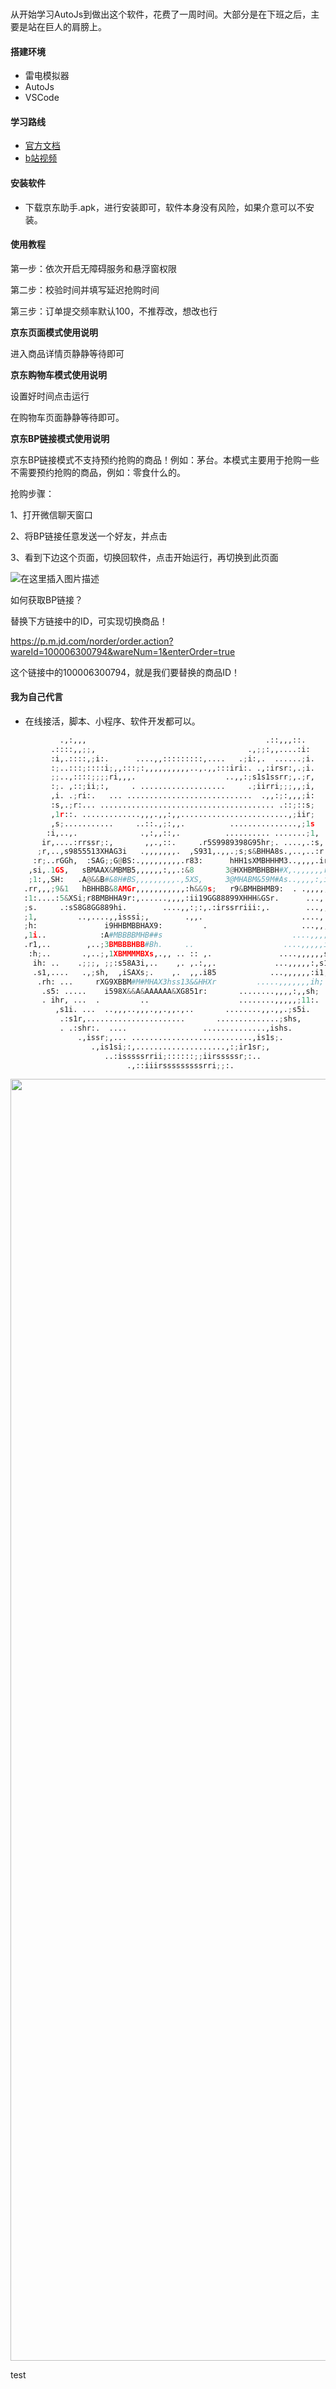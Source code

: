 ### 

从开始学习AutoJs到做出这个软件，花费了一周时间。大部分是在下班之后，主要是站在巨人的肩膀上。

#### 搭建环境

* 雷电模拟器
* AutoJs
* VSCode

#### 学习路线

* [官方文档](https://hyb1996.github.io/AutoJs-Docs/#/)
* [b站视频](https://www.bilibili.com/video/BV1pQ4y1R7Us?p=68)

#### 安装软件

* 下载京东助手.apk，进行安装即可，软件本身没有风险，如果介意可以不安装。

#### 使用教程

第一步：依次开启无障碍服务和悬浮窗权限

第二步：校验时间并填写延迟抢购时间 

第三步：订单提交频率默认100，不推荐改，想改也行

**京东页面模式使用说明**

进入商品详情页静静等待即可

**京东购物车模式使用说明**

设置好时间点击运行

在购物车页面静静等待即可。

**京东BP链接模式使用说明**

京东BP链接模式不支持预约抢购的商品！例如：茅台。本模式主要用于抢购一些不需要预约抢购的商品，例如：零食什么的。

抢购步骤：

1、打开微信聊天窗口

2、将BP链接任意发送一个好友，并点击

3、看到下边这个页面，切换回软件，点击开始运行，再切换到此页面

![在这里插入图片描述](https://img-blog.csdnimg.cn/fc75b07d9ed34304b668a060bde9c076.png#pic_center)



如何获取BP链接？

替换下方链接中的ID，可实现切换商品！

https://p.m.jd.com/norder/order.action?wareId=100006300794&wareNum=1&enterOrder=true

这个链接中的100006300794，就是我们要替换的商品ID！

#### 我为自己代言
* 在线接活，脚本、小程序、软件开发都可以。



```python                                                                        
           .,:,,,                                        .::,,,::.          
         .::::,,;;,                                  .,;;:,,....:i:         
         :i,.::::,;i:.      ....,,:::::::::,....   .;i:,.  ......;i.        
         :;..:::;::::i;,,:::;:,,,,,,,,,,..,.,,:::iri:. .,:irsr:,.;i.        
         ;;..,::::;;;;ri,,,.                    ..,,:;s1s1ssrr;,.;r,        
         :;. ,::;ii;:,     . ...................     .;iirri;;;,,;i,        
         ,i. .;ri:.   ... ............................  .,,:;:,,,;i:        
         :s,.;r:... ....................................... .::;::s;        
         ,1r::. .............,,,.,,:,,........................,;iir;        
         ,s;...........     ..::.,;:,,.          ...............,;1s        
        :i,..,.              .,:,,::,.          .......... .......;1,       
       ir,....:rrssr;:,       ,,.,::.     .r5S9989398G95hr;. ....,.:s,      
      ;r,..,s9855513XHAG3i   .,,,,,,,.  ,S931,.,,.;s;s&BHHA8s.,..,..:r:     
     :r;..rGGh,  :SAG;;G@BS:.,,,,,,,,,.r83:      hHH1sXMBHHHM3..,,,,.ir.    
    ,si,.1GS,   sBMAAX&MBMB5,,,,,,:,,.:&8       3@HXHBMBHBBH#X,.,,,,,,rr    
    ;1:,,SH:   .A@&&B#&8H#BS,,,,,,,,,.,5XS,     3@MHABM&59M#As..,,,,:,is,   
   .rr,,,;9&1   hBHHBB&8AMGr,,,,,,,,,,,:h&&9s;   r9&BMHBHMB9:  . .,,,,;ri.  
   :1:....:5&XSi;r8BMBHHA9r:,......,,,,:ii19GG88899XHHH&GSr.      ...,:rs.  
   ;s.     .:sS8G8GG889hi.        ....,,:;:,.:irssrriii:,.        ...,,i1,  
   ;1,         ..,....,,isssi;,        .,,.                      ....,.i1,  
   ;h:               i9HHBMBBHAX9:         .                     ...,,,rs,  
   ,1i..            :A#MBBBBMHB##s                             ....,,,;si.  
   .r1,..        ,..;3BMBBBHBB#Bh.     ..                    ....,,,,,i1;   
    :h;..       .,..;,1XBMMMMBXs,.,, .. :: ,.               ....,,,,,,ss.   
     ih: ..    .;;;, ;;:s58A3i,..    ,. ,.:,,.             ...,,,,,:,s1,    
     .s1,....   .,;sh,  ,iSAXs;.    ,.  ,,.i85            ...,,,,,,:i1;     
      .rh: ...     rXG9XBBM#M#MHAX3hss13&&HHXr         .....,,,,,,,ih;      
       .s5: .....    i598X&&A&AAAAAA&XG851r:       ........,,,,:,,sh;       
       . ihr, ...  .         ..                    ........,,,,,;11:.       
          ,s1i. ...  ..,,,..,,,.,,.,,.,..       ........,,.,,.;s5i.         
           .:s1r,......................       ..............;shs,           
           . .:shr:.  ....                 ..............,ishs.             
               .,issr;,... ...........................,is1s;.               
                  .,is1si;:,....................,:;ir1sr;,                  
                     ..:isssssrrii;::::::;;iirsssssr;:..                    
                          .,::iiirsssssssssrri;;:.                      			
```

<p align="center">
<img width="2051" src="https://img-blog.csdnimg.cn/3e86bb6eb32c4b0f82231f45aa7deaad.png">
</p>
test
